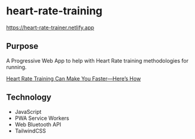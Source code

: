 # heart-rate-training

https://heart-rate-trainer.netlify.app

## Purpose
A Progressive Web App to help with Heart Rate training methodologies for running.  

[Heart Rate Training Can Make You Faster—Here’s How](https://www.runnersworld.com/beginner/a20812270/should-i-do-heart-rate-training/)

## Technology
 - JavaScript
 - PWA Service Workers
 - Web Bluetooth API
 - TailwindCSS


